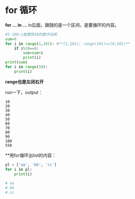 # for 循环

**for ... in ...** in后面，跟随的是一个区间，是要循环的内容。

```python
#1-100:i能整除10的数字加和
sum=0   
for i in range(1,101): #**[1,101); range(101)=>[0,101)**
    if i%10==0:
        sum=sum+i
        print(i)
print(sum)
for i in range(10):
    print(i)
```

**range也是左闭右开**

run一下，output：

```
10
20
30
40
50
60
70
80
90
100
550
```


**用for循环出list的内容：

```python
pl = ['aa', 'bb', 'cc']
for i in pl:
    print(i)
    
# aa
# bb
# cc
```
